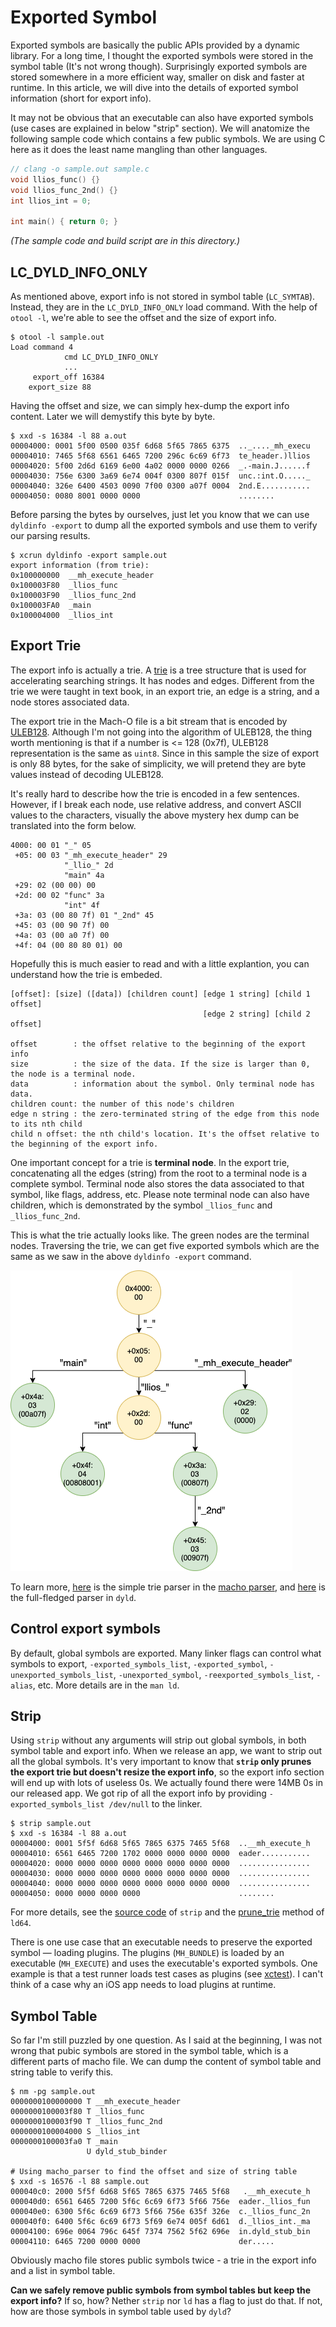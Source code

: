 # Exported Symbol
Exported symbols are basically the public APIs provided by a dynamic library. For a long time, I thought the exported symbols were stored in the symbol table (It's not wrong though). Surprisingly exported symbols are stored somewhere in a more efficient way, smaller on disk and faster at runtime. In this article, we will dive into the details of exported symbol information (short for export info).

It may not be obvious that an executable can also have exported symbols (use cases are explained in below "strip" section). We will anatomize the following sample code which contains a few public symbols. We are using C here as it does the least name mangling than other languages.

``` c
// clang -o sample.out sample.c
void llios_func() {}
void llios_func_2nd() {}
int llios_int = 0;

int main() { return 0; }
```
*(The sample code and build script are in this directory.)*

## LC_DYLD_INFO_ONLY
As mentioned above, export info is not stored in symbol table (`LC_SYMTAB`). Instead, they are in the `LC_DYLD_INFO_ONLY` load command. With the help of `otool -l`, we're able to see the offset and the size of export info.

```
$ otool -l sample.out
Load command 4
            cmd LC_DYLD_INFO_ONLY
            ...
     export_off 16384
    export_size 88
```
Having the offset and size, we can simply hex-dump the export info content. Later we will demystify this byte by byte.
```
$ xxd -s 16384 -l 88 a.out
00004000: 0001 5f00 0500 035f 6d68 5f65 7865 6375  .._...._mh_execu
00004010: 7465 5f68 6561 6465 7200 296c 6c69 6f73  te_header.)llios
00004020: 5f00 2d6d 6169 6e00 4a02 0000 0000 0266  _.-main.J......f
00004030: 756e 6300 3a69 6e74 004f 0300 807f 015f  unc.:int.O....._
00004040: 326e 6400 4503 0090 7f00 0300 a07f 0004  2nd.E...........
00004050: 0080 8001 0000 0000                      ........
```

Before parsing the bytes by ourselves, just let you know that we can use `dyldinfo -export` to dump all the exported symbols and use them to verify our parsing results.
```
$ xcrun dyldinfo -export sample.out
export information (from trie):
0x100000000  __mh_execute_header
0x100003F80  _llios_func
0x100003F90  _llios_func_2nd
0x100003FA0  _main
0x100004000  _llios_int
```

## Export Trie
The export info is actually a trie. A [trie](https://en.wikipedia.org/wiki/Trie) is a tree structure that is used for accelerating searching strings. It has nodes and edges. Different from the trie we were taught in text book, in an export trie, an edge is a string, and a node stores associated data.

The export trie in the Mach-O file is a bit stream that is encoded by [ULEB128](https://en.wikipedia.org/wiki/LEB128). Although I'm not going into the algorithm of ULEB128, the thing worth mentioning is that if a number is <= 128 (0x7f), ULEB128 representation is the same as `uint8`. Since in this sample the size of export is only 88 bytes, for the sake of simplicity, we will pretend they are byte values instead of decoding ULEB128.

It's really hard to describe how the trie is encoded in a few sentences. However, if I break each node, use relative address, and convert ASCII values to the characters, visually the above mystery hex dump can be translated into the form below.

```
4000: 00 01 "_" 05
 +05: 00 03 "_mh_execute_header" 29
            "_llio_" 2d
            "main" 4a
 +29: 02 (00 00) 00
 +2d: 00 02 "func" 3a
            "int" 4f
 +3a: 03 (00 80 7f) 01 "_2nd" 45
 +45: 03 (00 90 7f) 00
 +4a: 03 (00 a0 7f) 00
 +4f: 04 (00 80 80 01) 00
```

Hopefully this is much easier to read and with a little explantion, you can understand how the trie is embeded.
```
[offset]: [size] ([data]) [children count] [edge 1 string] [child 1 offset]
                                           [edge 2 string] [child 2 offset]

offset        : the offset relative to the beginning of the export info
size          : the size of the data. If the size is larger than 0, the node is a terminal node.
data          : information about the symbol. Only terminal node has data.
children count: the number of this node's children
edge n string : the zero-terminated string of the edge from this node to its nth child
child n offset: the nth child's location. It's the offset relative to the beginning of the export info.
```

One important concept for a trie is **terminal node**. In the export trie, concatenating all the edges (string) from the root to a terminal node is a complete symbol. Terminal node also stores the data associated to that symbol, like flags, address, etc. Please note terminal node can also have children, which is demonstrated by the symbol `_llios_func` and `_llios_func_2nd`.

This is what the trie actually looks like. The green nodes are the terminal nodes. Traversing the trie, we can get five exported symbols which are the same as we saw in the above `dyldinfo -export` command.

![Trie Graph](../articles/images/Export%20Trie.png)

To learn more, [here](../macho_parser/dyld_info.c) is the simple trie parser in the [macho parser](../macho_parser), and [here](https://github.com/opensource-apple/dyld/blob/3f928f32597888c5eac6003b9199d972d49857b5/launch-cache/MachOTrie.hpp) is the full-fledged parser in `dyld`.

## Control export symbols
By default, global symbols are exported. Many linker flags can control what symbols to export, `-exported_symbols_list`, `-exported_symbol`, `-unexported_symbols_list`, `-unexported_symbol`, `-reexported_symbols_list`, `-alias`, etc. More details are in the `man ld`.

## Strip
Using `strip` without any arguments will strip out global symbols, in both symbol table and export info. When we release an app, we want to strip out all the global symbols. It's very important to know that **`strip` only prunes the export trie but doesn't resize the export info**, so the export info section will end up with lots of useless 0s. We actually found there were 14MB 0s in our released app. We got rip of all the export info by providing `-exported_symbols_list /dev/null` to the linker.

```
$ strip sample.out
$ xxd -s 16384 -l 88 a.out
00004000: 0001 5f5f 6d68 5f65 7865 6375 7465 5f68  ..__mh_execute_h
00004010: 6561 6465 7200 1702 0000 0000 0000 0000  eader...........
00004020: 0000 0000 0000 0000 0000 0000 0000 0000  ................
00004030: 0000 0000 0000 0000 0000 0000 0000 0000  ................
00004040: 0000 0000 0000 0000 0000 0000 0000 0000  ................
00004050: 0000 0000 0000 0000                      ........
```

For more details, see the [source code](https://github.com/opensource-apple/cctools/blob/fdb4825f303fd5c0751be524babd32958181b3ed/misc/strip.c#L3944) of `strip` and the [prune_trie](https://github.com/apple-opensource/ld64/blob/e28c028b20af187a16a7161d89e91868a450cadc/src/other/PruneTrie.cpp#L45) method of `ld64`.

There is one use case that an executable needs to preserve the exported symbol — loading plugins. The plugins (`MH_BUNDLE`) is loaded by an executable (`MH_EXECUTE`) and uses the executable's exported symbols. One example is that a test runner loads test cases as plugins (see [xctest](../xctest)). I can't think of a case why an iOS app needs to load plugins at runtime.

## Symbol Table
So far I'm still puzzled by one question. As I said at the beginning, I was not wrong that pubic symbols are stored in the symbol table, which is a different parts of macho file. We can dump the content of symbol table and string table to verify this.
```
$ nm -pg sample.out
0000000100000000 T __mh_execute_header
0000000100003f80 T _llios_func
0000000100003f90 T _llios_func_2nd
0000000100004000 S _llios_int
0000000100003fa0 T _main
                 U dyld_stub_binder

# Using macho_parser to find the offset and size of string table
$ xxd -s 16576 -l 88 sample.out
000040c0: 2000 5f5f 6d68 5f65 7865 6375 7465 5f68   .__mh_execute_h
000040d0: 6561 6465 7200 5f6c 6c69 6f73 5f66 756e  eader._llios_fun
000040e0: 6300 5f6c 6c69 6f73 5f66 756e 635f 326e  c._llios_func_2n
000040f0: 6400 5f6c 6c69 6f73 5f69 6e74 005f 6d61  d._llios_int._ma
00004100: 696e 0064 796c 645f 7374 7562 5f62 696e  in.dyld_stub_bin
00004110: 6465 7200 0000 0000                      der.....
```

Obviously macho file stores public symbols twice - a trie in the export info and a list in symbol table.

**Can we safely remove public symbols from symbol tables but keep the export info?** If so, how? Nether `strip` nor `ld` has a flag to just do that. If not, how are those symbols in symbol table used by `dyld`?
